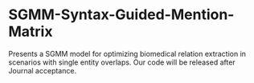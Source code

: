 # SGMM-Syntax-Guided-Mention-Matrix
Presents a SGMM model for optimizing biomedical relation extraction in scenarios with single entity overlaps.
Our code will be released after Journal acceptance.

